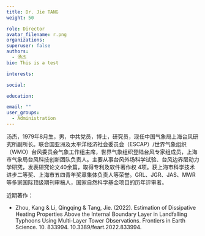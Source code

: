 ```yaml
---
title: Dr. Jie TANG
weight: 50

role: Director
avatar_filename: r.png
organizations:
superuser: false
authors:
  - 汤杰
bio: This is a test

interests:

social:

education:

email: ""
user_groups:
  - Administration
---
```

汤杰，1979年8月生，男，中共党员，博士，研究员，现任中国气象局上海台风研究所副所长。联合国亚洲及太平洋经济社会委员会（ESCAP）/世界气象组织（WMO）台风委员会气象工作组主席，世界气象组织登陆台风专家组成员，上海市气象局台风科技创新团队负责人。主要从事台风外场科学试验、台风边界层动力学研究，发表研究论文40余篇，取得专利及软件著作权 4项。获上海市科学技术进步二等奖、上海市五四青年奖章集体负责人等荣誉。GRL、JGR、JAS、MWR等多家国际顶级期刊审稿人，国家自然科学基金项目的历年评审者。

近期著作：
  - Zhou, Kang & Li, Qingqing & Tang, Jie. (2022). Estimation of Dissipative Heating Properties Above the Internal Boundary Layer in Landfalling Typhoons Using Multi-Layer Tower Observations. Frontiers in Earth Science. 10. 833994. 10.3389/feart.2022.833994. 